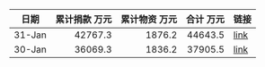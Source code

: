 | 日期 |累计捐款 万元|累计物资 万元|合计 万元|                         链接                         |
|------|------------:|------------:|--------:|------------------------------------------------------|
|31-Jan|      42767.3|       1876.2|  44643.5|[link](http://www.hbsredcross.org.cn/xxgk/10063.jhtml)|
|30-Jan|      36069.3|       1836.2|  37905.5|[link](http://www.hbsredcross.org.cn/xxgk/4858.jhtml) |
